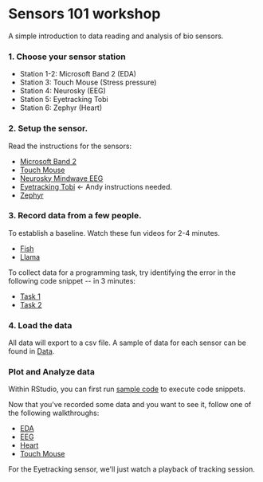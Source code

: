 # Sensors 101 workshop

A simple introduction to data reading and analysis of bio sensors.

### 1. Choose your sensor station

* Station 1-2: Microsoft Band 2 (EDA)
* Station 3: Touch Mouse (Stress pressure)
* Station 4: Neurosky (EEG)
* Station 5: Eyetracking Tobi
* Station 6: Zephyr (Heart)

### 2. Setup the sensor.

Read the instructions for the sensors:

* [Microsoft Band 2](https://github.com/BioStack/Sensors101/blob/master/Sensors/Band2.md)
* [Touch Mouse](https://github.com/BioStack/Sensors101/blob/master/Sensors/TouchMouse.md)
* [Neurosky Mindwave EEG](https://github.com/BioStack/Sensors101/blob/master/Sensors/MindWave-EEG.md)
* [Eyetracking Tobi]() <- Andy instructions needed.
* [Zephyr](https://github.com/BioStack/Sensors101/blob/master/Sensors/Zephyr.md)

### 3. Record data from a few people.

To establish a baseline. Watch these fun videos for 2-4 minutes.

* [Fish](https://www.youtube.com/watch?v=ngLbnN3gCi8&feature=youtu.be)
* [Llama](https://youtu.be/Al5FUnQ65vQ)

To collect data for a programming task, try identifying the error in the following code snippet -- in 3 minutes:

* [Task 1](https://github.com/BioStack/Sensors101/blob/master/Tasks/SortingFunctions2.cs)
* [Task 2](https://github.com/BioStack/Sensors101/blob/master/Tasks/SortingFunctions2.cs)

### 4. Load the data

All data will export to a csv file. A sample of data for each sensor can be found in [Data](https://github.com/BioStack/Sensors101/tree/master/Data).

### Plot and Analyze data

Within RStudio, you can first run [sample code](https://github.com/BioStack/Sensors101/tree/master/Analysis) to execute code snippets.

Now that you've recorded some data and you want to see it, follow one of the following walkthroughs:

* [EDA](https://github.com/BioStack/Sensors101/blob/master/Analysis/README.md#eda)
* [EEG](https://github.com/BioStack/Sensors101/blob/master/Analysis/README.md#eeg)
* [Heart](https://github.com/BioStack/Sensors101/blob/master/Analysis/README.md#heart)
* [Touch Mouse](https://github.com/BioStack/Sensors101/blob/master/Analysis/README.md#touch)

For the Eyetracking sensor, we'll just watch a playback of tracking session.
